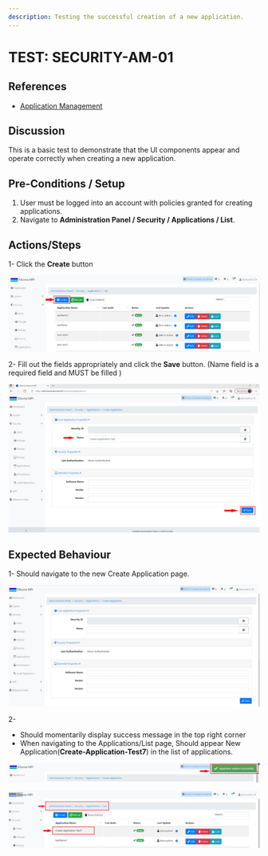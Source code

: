 ```yaml
---
description: Testing the successful creation of a new application.
---
```


# TEST: SECURITY-AM-01

## References

* [Application Management](broken-reference)

## Discussion

This is a basic test to demonstrate that the UI components appear and operate correctly when creating a new application.

## **Pre-Conditions / Setup**

1. User must be logged into an account with policies granted for creating applications.
2. Navigate to **Administration Panel / Security / Applications / List**.

## Actions/Steps

1- Click the **Create** button &#x20;

![](<../../../../../../../../../.gitbook/assets/1 (8).jpg>)

2- Fill out the fields appropriately and click the **Save** button. (Name field is a required field and MUST be filled )

![](<../../../../../../../../../.gitbook/assets/3 (12).jpg>)

## Expected Behaviour

1- Should navigate to the new Create Application page.

![](<../../../../../../../../../.gitbook/assets/2 (7).jpg>)

2-

* Should momentarily display success message in the top right corner
* When navigating to the Applications/List page, Should appear New Application(**Create-Application-Test7**)  in the list of applications.

![](<../../../../../../../../../.gitbook/assets/4 (4).jpg>)

![](../../../../../../../../../.gitbook/assets/5.jpg)
